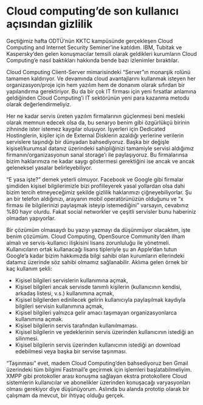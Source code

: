 # Cloud computing’de son kullanıcı açısından gizlilik

Geçtiğimiz hafta ODTÜ’nün KKTC kampüsünde gerçekleşen Cloud Computing and Internet Security Seminer’ine katıldım. IBM, Tubitak ve Kaspersky’den gelen konuşmacılar temsili olarak geldikleri kurumların Cloud Computing’e nasıl baktıkları hakkında bende bazı izlenimler bıraktılar.

Cloud Computing Client-Server mimarisindeki “Server”ın monarşik rolünü tamamen kaldırıyor. Ve devamında cloud avantajlarını kullanmak isteyen her organizasyon/proje için hem yazılım hem de donanım olarak sıfırdan bir yapılandırma gerektiriyor. Bu da bir çok IT firması için yeni fırsatlar anlamına geldiğinden Cloud Computing’i IT sektörünün yeni para kazanma metodu olarak değerlendirmeliyiz.

Her ne kadar servis üreten yazılım firmalarının güçlenmesi beni mesleki olarak memnun edecek olsa da, bu senaryo benim gibi özgürlükçü birinin zihninde ister istemez kaygılar oluşuyor. İşyerleri için Dedicated Hostinglerin, kişiler için de External Disklerin azaldığı yerlerine verilerin servislere taşındığı bir dünyadan bahsediyoruz. Başka bir değişle kişisel/kurumsal datanız üzerindeki sahipliğinizi tamamiyle servisi aldığımız firmanın/organizasyonun sanal storage’ı ile paylaşıyoruz. Bu firmalarınsa bizim haklarımıza ne kadar saygı göstermesi gerektiğini ise ancak ve ancak geleneksel yasalar belirleyebiliyor.

“E yasa işte?” demek yeterli olmuyor. Facebook ve Google gibi firmalar şimdiden kişisel bilgilerimizle bizi profilleyerek yasal yollardan olsa dahi bizim tercih etmeyeceğimiz şekilde gizlilik haklarımızı çiğneyebiliyorlar. Şu an bir telefon aldığınızı, arayanın mobil operatörünüzün olduğunu ve “x firması ile bilgilerinizi paylaşmak isteyip istemediğini” varsayın, cevabınız %80 hayır olurdu. Fakat social networkler ve çeşitli servisler bunu haberiniz olmadan yapıyorlar.

Bir çözümüm olmasaydı bu yazıyı yazmayı da düşünmüyor olacaktım, işte benim çözümüm. Cloud Computing, OpenSource Community’den ilham almalı ve servis-kullanıcı ilişkisini lisans zorunluluğu ile yönetmeli. Kullanıcıların ortak kullanacağı lisans tipleriyle şu an Apple’dan tutun Google’a kadar bizim hakkımızda bilgi sahibi olan kurumların ellerindeki datamız üzerinde söz sahibi olmamız sağlanabilir. Aklıma gelen örnek bir kaç kullanım şekli:

*   Kişisel bilgileri servislerin kullanımına açmak,
*   Kişisel bilgileri ancak servisde tanımlı kişilerin (kullanıcının kendisi, arkadaş listesi, v.s.) kullanımına açmak,
*   Kişisel bilgilerden edinilecek gelirin kullanıcıyla paylaşılmak kaydıyla bilgileri servisin kullanımına açmak,
*   Kişisel bilgileri yalnızca gelir amacı taşımayan organizasyonlarca kullanımına açmak.
*   Kişisel bilgilerin servis tarafından kullanılmaması.
*   Kişisel bilgilerin ve yedeklerinin servis üzerinden kullanıcının istediği an silinmesi.
*   Kişisel bilgilerin servis üzerinden kullanıcının istediği an download edebilmesi veya başka bir servise taşınması.

“Taşınması” evet, madem Cloud Computing’den bahsediyoruz ben Gmail üzerindeki tüm bilgimi Fastmail’e geçirmek için işlemleri başlatabilmeliyim. XMPP gibi protokoller arası konuşma sağlayan ekstra protokollere Cloud sistemlerin kullanıcılar ve abonelikler üzerinden konuşacağı varyasyonları olması gerekiyor diye düşünüyorum. Aslında bu alanda prototip olarak bir çalışmam da mevcut, bir ihtiyaç olduğu gerçek.
